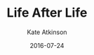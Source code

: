 ---
title: Life After Life
book: life-after-life
author: Kate Atkinson
kindle: true
date: 2016-07-24
tags: posts
bookshop_id: 9780316176491
---